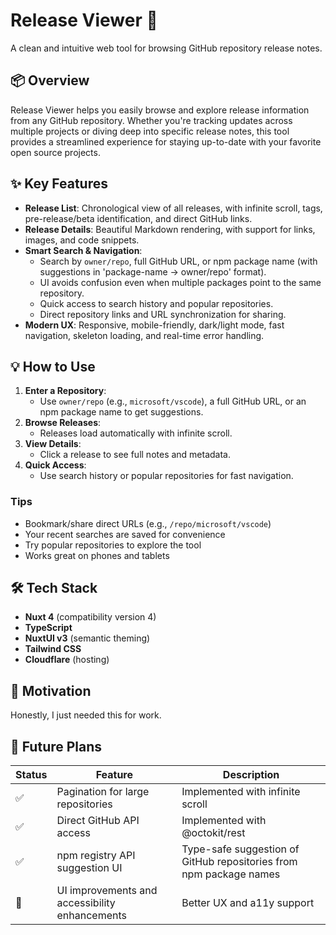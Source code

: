 # Release Viewer 🚀

A clean and intuitive web tool for browsing GitHub repository release notes.

## 📦 Overview

Release Viewer helps you easily browse and explore release information from any GitHub repository. Whether you're tracking updates across multiple projects or diving deep into specific release notes, this tool provides a streamlined experience for staying up-to-date with your favorite open source projects.

## ✨ Key Features

- **Release List**: Chronological view of all releases, with infinite scroll, tags, pre-release/beta identification, and direct GitHub links.
- **Release Details**: Beautiful Markdown rendering, with support for links, images, and code snippets.
- **Smart Search & Navigation**:
  - Search by `owner/repo`, full GitHub URL, or npm package name (with suggestions in 'package-name → owner/repo' format).
  - UI avoids confusion even when multiple packages point to the same repository.
  - Quick access to search history and popular repositories.
  - Direct repository links and URL synchronization for sharing.
- **Modern UX**: Responsive, mobile-friendly, dark/light mode, fast navigation, skeleton loading, and real-time error handling.

## 💡 How to Use

1. **Enter a Repository**:
   - Use `owner/repo` (e.g., `microsoft/vscode`), a full GitHub URL, or an npm package name to get suggestions.
2. **Browse Releases**:
   - Releases load automatically with infinite scroll.
3. **View Details**:
   - Click a release to see full notes and metadata.
4. **Quick Access**:
   - Use search history or popular repositories for fast navigation.

### Tips

- Bookmark/share direct URLs (e.g., `/repo/microsoft/vscode`)
- Your recent searches are saved for convenience
- Try popular repositories to explore the tool
- Works great on phones and tablets

## 🛠️ Tech Stack

- **Nuxt 4** (compatibility version 4)
- **TypeScript**
- **NuxtUI v3** (semantic theming)
- **Tailwind CSS**
- **Cloudflare** (hosting)

## 💭 Motivation

Honestly, I just needed this for work.

## 🎯 Future Plans

| Status | Feature | Description |
|--------|---------|-------------|
| ✅ | Pagination for large repositories | Implemented with infinite scroll |
| ✅ | Direct GitHub API access | Implemented with @octokit/rest |
| ✅ | npm registry API suggestion UI | Type-safe suggestion of GitHub repositories from npm package names |
| 🔄 | UI improvements and accessibility enhancements | Better UX and a11y support |
